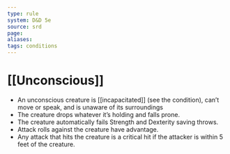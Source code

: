```yaml
---
type: rule
system: D&D 5e
source: srd
page:
aliases:
tags: conditions
---
```


# [[Unconscious]]

- An unconscious creature is [[incapacitated]] (see the condition), can’t move or speak, and is unaware of its surroundings
- The creature drops whatever it’s holding and falls prone.
- The creature automatically fails Strength and Dexterity saving throws.
- Attack rolls against the creature have advantage.
- Any attack that hits the creature is a critical hit if the attacker is within 5 feet of the creature.